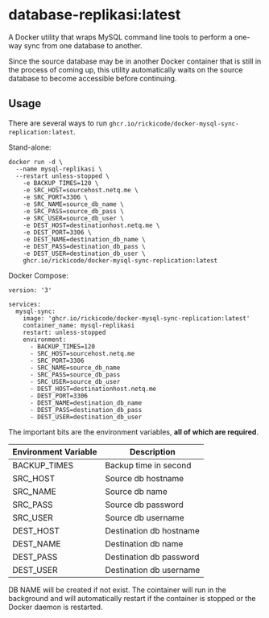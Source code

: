 # database-replikasi:latest

A Docker utility that wraps MySQL command line tools to perform a one-way sync from one database to another.

Since the source database may be in another Docker container that is still in the process of coming up, this utility automatically waits on the source database to become accessible before continuing.



## Usage

There are several ways to run `ghcr.io/rickicode/docker-mysql-sync-replication:latest`.

Stand-alone:

```
docker run -d \
  --name mysql-replikasi \
  --restart unless-stopped \
    -e BACKUP_TIMES=120 \
    -e SRC_HOST=sourcehost.netq.me \
    -e SRC_PORT=3306 \
    -e SRC_NAME=source_db_name \
    -e SRC_PASS=source_db_pass \
    -e SRC_USER=source_db_user \
    -e DEST_HOST=destinationhost.netq.me \
    -e DEST_PORT=3306 \
    -e DEST_NAME=destination_db_name \
    -e DEST_PASS=destination_db_pass \
    -e DEST_USER=destination_db_user \
    ghcr.io/rickicode/docker-mysql-sync-replication:latest
```

Docker Compose:

```
version: '3'

services:
  mysql-sync:
    image: 'ghcr.io/rickicode/docker-mysql-sync-replication:latest'
    container_name: mysql-replikasi
    restart: unless-stopped
    environment:
      - BACKUP_TIMES=120
      - SRC_HOST=sourcehost.netq.me
      - SRC_PORT=3306
      - SRC_NAME=source_db_name
      - SRC_PASS=source_db_pass
      - SRC_USER=source_db_user
      - DEST_HOST=destinationhost.netq.me
      - DEST_PORT=3306
      - DEST_NAME=destination_db_name
      - DEST_PASS=destination_db_pass
      - DEST_USER=destination_db_user

```

The important bits are the environment variables, **all of which are required**.

| Environment Variable | Description |
|----------------------|-------------|
| BACKUP_TIMES | Backup time in second |
| SRC_HOST | Source db hostname |
| SRC_NAME | Source db name |
| SRC_PASS | Source db password |   
| SRC_USER | Source db username |
| DEST_HOST | Destination db hostname |
| DEST_NAME | Destination db name |
| DEST_PASS | Destination db password |   
| DEST_USER | Destination db username |


DB NAME will be created if not exist.
The cointainer will run in the background and will automatically restart if the container is stopped or the Docker daemon is restarted.

